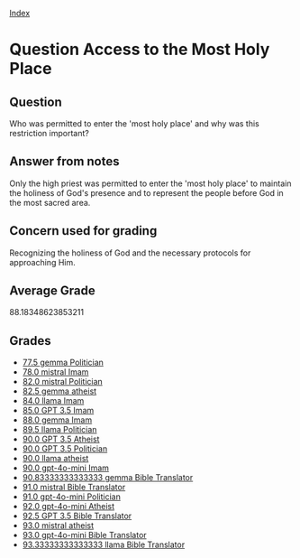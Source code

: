 
[Index](../../index.md)
# Question Access to the Most Holy Place
## Question
Who was permitted to enter the 'most holy place' and why was this restriction important?

## Answer from notes
Only the high priest was permitted to enter the 'most holy place' to maintain the holiness of God's presence and to represent the people before God in the most sacred area.

## Concern used for grading
Recognizing the holiness of God and the necessary protocols for approaching Him.

## Average Grade
88.18348623853211

## Grades
 * [77.5 gemma Politician](../answers/gemma_Politician/Access_to_the_Most_Holy_Place.md)
 * [78.0 mistral Imam](../answers/mistral_Imam/Access_to_the_Most_Holy_Place.md)
 * [82.0 mistral Politician](../answers/mistral_Politician/Access_to_the_Most_Holy_Place.md)
 * [82.5 gemma atheist](../answers/gemma_atheist/Access_to_the_Most_Holy_Place.md)
 * [84.0 llama Imam](../answers/llama_Imam/Access_to_the_Most_Holy_Place.md)
 * [85.0 GPT 3.5 Imam](../answers/GPT_3.5_Imam/Access_to_the_Most_Holy_Place.md)
 * [88.0 gemma Imam](../answers/gemma_Imam/Access_to_the_Most_Holy_Place.md)
 * [89.5 llama Politician](../answers/llama_Politician/Access_to_the_Most_Holy_Place.md)
 * [90.0 GPT 3.5 Atheist](../answers/GPT_3.5_Atheist/Access_to_the_Most_Holy_Place.md)
 * [90.0 GPT 3.5 Politician](../answers/GPT_3.5_Politician/Access_to_the_Most_Holy_Place.md)
 * [90.0 llama atheist](../answers/llama_atheist/Access_to_the_Most_Holy_Place.md)
 * [90.0 gpt-4o-mini Imam](../answers/gpt-4o-mini_Imam/Access_to_the_Most_Holy_Place.md)
 * [90.83333333333333 gemma Bible Translator](../answers/gemma_Bible_Translator/Access_to_the_Most_Holy_Place.md)
 * [91.0 mistral Bible Translator](../answers/mistral_Bible_Translator/Access_to_the_Most_Holy_Place.md)
 * [91.0 gpt-4o-mini Politician](../answers/gpt-4o-mini_Politician/Access_to_the_Most_Holy_Place.md)
 * [92.0 gpt-4o-mini Atheist](../answers/gpt-4o-mini_Atheist/Access_to_the_Most_Holy_Place.md)
 * [92.5 GPT 3.5 Bible Translator](../answers/GPT_3.5_Bible_Translator/Access_to_the_Most_Holy_Place.md)
 * [93.0 mistral atheist](../answers/mistral_atheist/Access_to_the_Most_Holy_Place.md)
 * [93.0 gpt-4o-mini Bible Translator](../answers/gpt-4o-mini_Bible_Translator/Access_to_the_Most_Holy_Place.md)
 * [93.33333333333333 llama Bible Translator](../answers/llama_Bible_Translator/Access_to_the_Most_Holy_Place.md)

